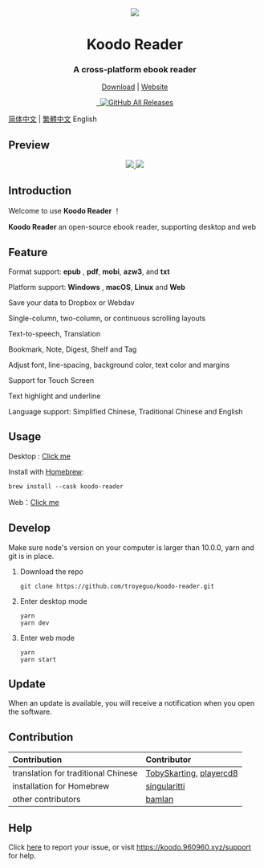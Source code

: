 <div align="center" width="128px" height="128px">
<img src="https://i.loli.net/2020/04/26/wrO8EPokvUQWaf5.png" />
</div>

<h1 align="center">
  Koodo Reader
</h1>
<h3 align="center">
  A cross-platform ebook reader
</h3>
<div align="center">

[Download](https://koodo.960960.xyz/download) | [Website](https://koodo.960960.xyz)

</div>

<div align="center">
  <a href="https://github.com/troyeguo/koodo-reader/releases/latest">
    <img src="https://img.shields.io/github/release/troyeguo/koodo-reader.svg?style=flat-square" alt="">
  </a>

  <a href="https://github.com/troyeguo/koodo-reader/blob/master/LICENSE">
    <img src="https://img.shields.io/github/license/troyeguo/koodo-reader.svg?style=flat-square" alt="">
  </a>

  <a href="https://github.com/troyeguo/koodo-reader/releases/latest">
    <img alt="GitHub All Releases" src="https://img.shields.io/github/downloads/troyeguo/koodo-reader/total.svg?color=%2312b886&style=flat-square">
  </a>
</div>

<div>

[简体中文](https://github.com/troyeguo/koodo-reader/blob/master/README.md) | [繁體中文](https://github.com/troyeguo/koodo-reader/blob/master/README_tw.md) English

</div>

## Preview

<div align="center">
  <a href="https://github.com/troyeguo/koodo-reader/releases/latest">
    <img src="https://i.loli.net/2020/07/18/5NhQZfxXRs8VO7c.png" >
  </a>
  <a href="https://github.com/troyeguo/koodo-reader/releases/latest">
    <img src="https://i.loli.net/2020/07/18/QHGNJStXsiLTvf3.png" >
  </a>
  <br/>
</div>

## Introduction

Welcome to use **Koodo Reader** ！

**Koodo Reader** an open-source ebook reader, supporting desktop and web

## Feature

Format support: **epub** , **pdf**, **mobi**, **azw3**, and **txt**

Platform support: **Windows** , **macOS**, **Linux** and **Web**

Save your data to Dropbox or Webdav

Single-column, two-column, or continuous scrolling layouts

Text-to-speech, Translation

Bookmark, Note, Digest, Shelf and Tag

Adjust font, line-spacing, background color, text color and margins

Support for Touch Screen

Text highlight and underline

Language support: Simplified Chinese, Traditional Chinese and English

## Usage

Desktop : [Click me](https://koodo.960960.xyz/download)

Install with [Homebrew](https://brew.sh/):

```shell
brew install --cask koodo-reader
```

Web：[Click me](https://reader.960960.xyz)

## Develop

Make sure node's version on your computer is larger than 10.0.0, yarn and git is in place.

1. Download the repo

   ```
   git clone https://github.com/troyeguo/koodo-reader.git
   ```

2. Enter desktop mode

   ```
   yarn
   yarn dev
   ```

3. Enter web mode

   ```
   yarn
   yarn start
   ```

## Update

When an update is available, you will receive a notification when you open the software.

## Contribution

| Contribution                        | Contributor                                                                                |
| :---------------------------------- | :----------------------------------------------------------------------------------------- |
| translation for traditional Chinese | [TobySkarting](https://github.com/TobySkarting), [playercd8](https://github.com/playercd8) |
| installation for Homebrew           | [singularitti](https://github.com/singularitti)                                            |
| other contributors                  | [bamlan](https://github.com/bamlan)                                                        |

## Help

Click [here](https://github.com/troyeguo/koodo-reader/issues) to report your issue, or visit https://koodo.960960.xyz/support for help.
